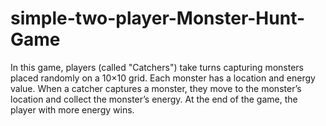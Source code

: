 # simple-two-player-Monster-Hunt-Game
In this game, players (called "Catchers") take turns capturing monsters placed randomly on a 10×10 grid. Each monster has a location and energy value. When a catcher captures a monster, they move to the monster’s location and collect the monster’s energy. At the end of the game, the player with more energy wins.
